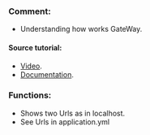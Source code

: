 ### Comment:
- Understanding how works GateWay.
 
#### Source tutorial:
- [Video](https://www.youtube.com/watch?v=h6YK_El3ZmA).
- [Documentation](https://cloud.spring.io/spring-cloud-gateway/reference/html/#configuring-route-predicate-factories-and-gateway-filter-factories).

### Functions:
- Shows two Urls as in localhost.
- See Urls in application.yml